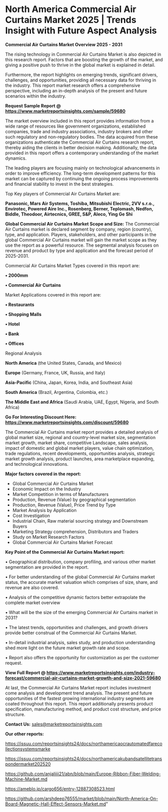 # North America Commercial Air Curtains Market 2025 | Trends Insight with Future Aspect Analysis

<Strong> Commercial Air Curtains Market Overview 2025 - 2031</strong>

The rising technology in Commercial Air Curtains Market is also depicted in this research report. Factors that are boosting the growth of the market, and giving a positive push to thrive in the global market is explained in detail.

Furthermore, the report highlights on emerging trends, significant drivers, challenges, and opportunities, providing all necessary data for thriving in the industry. This report market research offers a comprehensive perspective, including an in-depth analysis of the present and future scenarios within the industry.

<strong>Request Sample Report @ <a href=https://www.marketreportsinsights.com/sample/59680>https://www.marketreportsinsights.com/sample/59680</a></strong>

The market overview included in this report provides information from a wide range of resources like government organizations, established companies, trade and industry associations, industry brokers and other such regulatory and non-regulatory bodies. The data acquired from these organizations authenticate the Commercial Air Curtains research report, thereby aiding the clients in better decision making. Additionally, the data provided in this report offers a contemporary understanding of the market dynamics.

The leading players are focusing mainly on technological advancements in order to improve efficiency. The long-term development patterns for this market can be captured by continuing the ongoing process improvements and financial stability to invest in the best strategies.

Top Key players of Commercial Air Curtains Market are:

<strong>Panasonic, Mars Air Systems, Toshiba, Mitsubishi Electric, 2VV s.r.o., Envirotec, Powered Aire Inc., Rosenberg, Berner, Teplomash, Nedfon, Biddle, Theodoor, Airtecnics, GREE, S&P, Aleco, Ying Ge Shi</strong>

<strong><b>Global Commercial Air Curtains Market Scope and Size:</b></strong>
The Commercial Air Curtains market is declared segment by company, region (country), type, and application. Players, stakeholders, and other participants in the global Commercial Air Curtains market will gain the market scope as they use the report as a powerful resource. The segmental analysis focuses on revenue and product by type and application and the forecast period of 2025-2031.

Commercial Air Curtains Market Types covered in this report are:

<strong>• 2000mm

• Commercial Air Curtains</strong>

Market Applications covered in this report are:

<strong>• Restaurants

• Shopping Malls

• Hotel

• Bank

• Offices</strong> 

Regional Analysis

<strong>North America</strong> (the United States, Canada, and Mexico)

<strong>Europe</strong> (Germany, France, UK, Russia, and Italy)

<strong>Asia-Pacific</strong> (China, Japan, Korea, India, and Southeast Asia)

<strong>South America</strong> (Brazil, Argentina, Colombia, etc.)

<strong>The Middle East and Africa</strong> (Saudi Arabia, UAE, Egypt, Nigeria, and South Africa)

<strong>Go For Interesting Discount Here: <a href=https://www.marketreportsinsights.com/discount/59680>https://www.marketreportsinsights.com/discount/59680</a></strong>

The Commercial Air Curtains market report provides a detailed analysis of global market size, regional and country-level market size, segmentation market growth, market share, competitive Landscape, sales analysis, impact of domestic and global market players, value chain optimization, trade regulations, recent developments, opportunities analysis, strategic market growth analysis, product launches, area marketplace expanding, and technological innovations.

<strong><b>Major factors covered in the report:</b></strong>
<ul>
  <li>Global Commercial Air Curtains Market </li>
  <li>Economic Impact on the Industry</li>
  <li>Market Competition in terms of Manufacturers</li>
  <li>Production, Revenue (Value) by geographical segmentation</li>
  <li>Production, Revenue (Value), Price Trend by Type</li>
  <li>Market Analysis by Application</li>
  <li>Cost Investigation</li>
  <li>Industrial Chain, Raw material sourcing strategy and Downstream Buyers</li>
  <li>Marketing Strategy comprehension, Distributors and Traders</li>
  <li>Study on Market Research Factors</li>
  <li>Global Commercial Air Curtains Market Forecast</li>
</ul>

<strong><b>Key Point of the Commercial Air Curtains Market report:</b></strong>

• Geographical distribution, company profiling, and various other market segmentation are provided in the report.

• For better understanding of the global Commercial Air Curtains market status, the accurate market valuation which comprises of size, share, and revenue are also covered.

• Analysis of the competitive dynamic factors better extrapolate the complete market overview

• What will be the size of the emerging Commercial Air Curtains market in 2031?

• The latest trends, opportunities and challenges, and growth drivers provide better construal of the Commercial Air Curtains Market.

• In-detail industrial analysis, sales study, and production understanding shed more light on the future market growth rate and scope.

• Report also offers the opportunity for customization as per the customer request.

<strong><b>View Full Report @ <a href=https://www.marketreportsinsights.com/industry-forecast/commercial-air-curtains-market-growth-and-size-2021-59680>https://www.marketreportsinsights.com/industry-forecast/commercial-air-curtains-market-growth-and-size-2021-59680</a></b></strong>


At last, the Commercial Air Curtains Market report includes investment come analysis and development trend analysis. The present and future opportunities of the fastest growing international industry segments are coated throughout this report. This report additionally presents product specification, manufacturing method, and product cost structure, and price structure.

<strong>Contact Us:</strong>
sales@marketreportsinsights.com

<strong>Our other reports:</strong>

<a href=https://issuu.com/reportsinsights24/docs/northamericaocrautomatedfarecollectionsystemsmarke>https://issuu.com/reportsinsights24/docs/northamericaocrautomatedfarecollectionsystemsmarke</a>

<a href=https://issuu.com/reportsinsights24/docs/northamericakubandsatellitetranspondermarket202520>https://issuu.com/reportsinsights24/docs/northamericakubandsatellitetranspondermarket202520</a>

<a href=https://github.com/anjaliiii21/abn/blob/main/Europe-Ribbon-Fiber-Welding-Machine-Market.md>https://github.com/anjaliiii21/abn/blob/main/Europe-Ribbon-Fiber-Welding-Machine-Market.md</a>

<a href=https://ameblo.jp/cargo656/entry-12887308523.html>https://ameblo.jp/cargo656/entry-12887308523.html</a>

<a href=https://github.com/arshdeep76555/market/blob/main/North-America-On-Board-Magnetic-Hall-Effect-Sensors-Market.md>https://github.com/arshdeep76555/market/blob/main/North-America-On-Board-Magnetic-Hall-Effect-Sensors-Market.md</a>"

